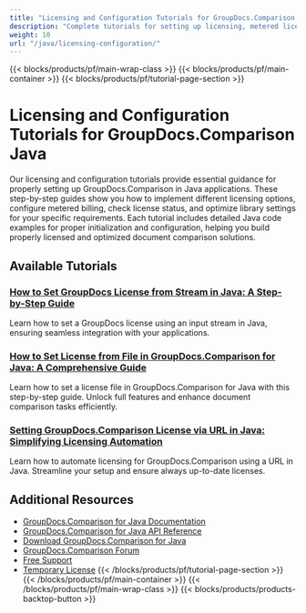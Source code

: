 ```yaml
---
title: "Licensing and Configuration Tutorials for GroupDocs.Comparison Java"
description: "Complete tutorials for setting up licensing, metered licensing, and configuring GroupDocs.Comparison for Java."
weight: 10
url: "/java/licensing-configuration/"
---
```

{{< blocks/products/pf/main-wrap-class >}}
{{< blocks/products/pf/main-container >}}
{{< blocks/products/pf/tutorial-page-section >}}
# Licensing and Configuration Tutorials for GroupDocs.Comparison Java

Our licensing and configuration tutorials provide essential guidance for properly setting up GroupDocs.Comparison in Java applications. These step-by-step guides show you how to implement different licensing options, configure metered billing, check license status, and optimize library settings for your specific requirements. Each tutorial includes detailed Java code examples for proper initialization and configuration, helping you build properly licensed and optimized document comparison solutions.

## Available Tutorials

### [How to Set GroupDocs License from Stream in Java&#58; A Step-by-Step Guide](./set-groupdocs-license-stream-java-guide/)
Learn how to set a GroupDocs license using an input stream in Java, ensuring seamless integration with your applications.

### [How to Set License from File in GroupDocs.Comparison for Java&#58; A Comprehensive Guide](./groupdocs-comparison-license-setup-java/)
Learn how to set a license file in GroupDocs.Comparison for Java with this step-by-step guide. Unlock full features and enhance document comparison tasks efficiently.

### [Setting GroupDocs.Comparison License via URL in Java&#58; Simplifying Licensing Automation](./set-groupdocs-comparison-license-url-java/)
Learn how to automate licensing for GroupDocs.Comparison using a URL in Java. Streamline your setup and ensure always up-to-date licenses.

## Additional Resources

- [GroupDocs.Comparison for Java Documentation](https://docs.groupdocs.com/comparison/java/)
- [GroupDocs.Comparison for Java API Reference](https://reference.groupdocs.com/comparison/java/)
- [Download GroupDocs.Comparison for Java](https://releases.groupdocs.com/comparison/java/)
- [GroupDocs.Comparison Forum](https://forum.groupdocs.com/c/comparison)
- [Free Support](https://forum.groupdocs.com/)
- [Temporary License](https://purchase.groupdocs.com/temporary-license/)
{{< /blocks/products/pf/tutorial-page-section >}}
{{< /blocks/products/pf/main-container >}}
{{< /blocks/products/pf/main-wrap-class >}}
{{< blocks/products/products-backtop-button >}}